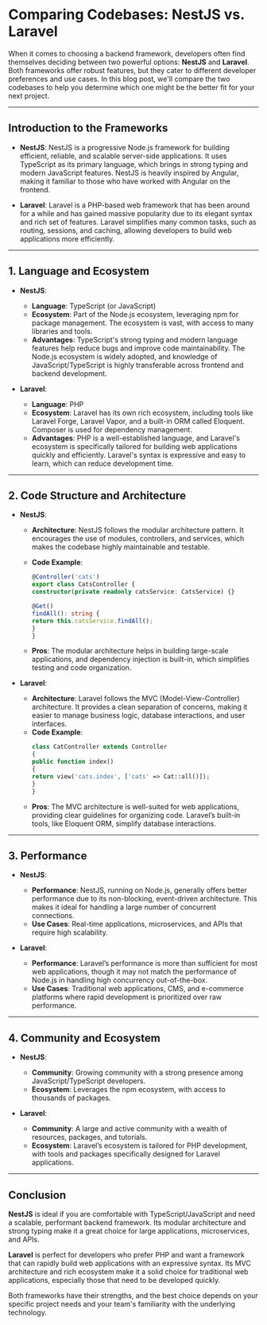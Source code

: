 

# Comparing Codebases: NestJS vs. Laravel

When it comes to choosing a backend framework, developers often find themselves deciding between two powerful options: **NestJS** and **Laravel**. Both frameworks offer robust features, but they cater to different developer preferences and use cases. In this blog post, we'll compare the two codebases to help you determine which one might be the better fit for your next project.

---

## Introduction to the Frameworks

- **NestJS**: NestJS is a progressive Node.js framework for building efficient, reliable, and scalable server-side applications. It uses TypeScript as its primary language, which brings in strong typing and modern JavaScript features. NestJS is heavily inspired by Angular, making it familiar to those who have worked with Angular on the frontend.

- **Laravel**: Laravel is a PHP-based web framework that has been around for a while and has gained massive popularity due to its elegant syntax and rich set of features. Laravel simplifies many common tasks, such as routing, sessions, and caching, allowing developers to build web applications more efficiently.

---

## 1. Language and Ecosystem

- **NestJS**:

  - **Language**: TypeScript (or JavaScript)
  - **Ecosystem**: Part of the Node.js ecosystem, leveraging npm for package management. The ecosystem is vast, with access to many libraries and tools.
  - **Advantages**: TypeScript's strong typing and modern language features help reduce bugs and improve code maintainability. The Node.js ecosystem is widely adopted, and knowledge of JavaScript/TypeScript is highly transferable across frontend and backend development.

- **Laravel**:
  - **Language**: PHP
  - **Ecosystem**: Laravel has its own rich ecosystem, including tools like Laravel Forge, Laravel Vapor, and a built-in ORM called Eloquent. Composer is used for dependency management.
  - **Advantages**: PHP is a well-established language, and Laravel's ecosystem is specifically tailored for building web applications quickly and efficiently. Laravel's syntax is expressive and easy to learn, which can reduce development time.

---

## 2. Code Structure and Architecture

- **NestJS**:

  - **Architecture**: NestJS follows the modular architecture pattern. It encourages the use of modules, controllers, and services, which makes the codebase highly maintainable and testable.
  - **Code Example**:
    ```typescript
    @Controller('cats')
    export class CatsController {
    constructor(private readonly catsService: CatsService) {}

    @Get()
    findAll(): string {
    return this.catsService.findAll();
    }
    }
    ```

  - **Pros**: The modular architecture helps in building large-scale applications, and dependency injection is built-in, which simplifies testing and code organization.

- **Laravel**:
  - **Architecture**: Laravel follows the MVC (Model-View-Controller) architecture. It provides a clean separation of concerns, making it easier to manage business logic, database interactions, and user interfaces.
  - **Code Example**:
    ```php
    class CatController extends Controller
    {
    public function index()
    {
    return view('cats.index', ['cats' => Cat::all()]);
    }
    }
    ```
  - **Pros**: The MVC architecture is well-suited for web applications, providing clear guidelines for organizing code. Laravel’s built-in tools, like Eloquent ORM, simplify database interactions.

---

## 3. Performance

- **NestJS**:

  - **Performance**: NestJS, running on Node.js, generally offers better performance due to its non-blocking, event-driven architecture. This makes it ideal for handling a large number of concurrent connections.
  - **Use Cases**: Real-time applications, microservices, and APIs that require high scalability.

- **Laravel**:
  - **Performance**: Laravel’s performance is more than sufficient for most web applications, though it may not match the performance of Node.js in handling high concurrency out-of-the-box.
  - **Use Cases**: Traditional web applications, CMS, and e-commerce platforms where rapid development is prioritized over raw performance.

---

## 4. Community and Ecosystem

- **NestJS**:

  - **Community**: Growing community with a strong presence among JavaScript/TypeScript developers.
  - **Ecosystem**: Leverages the npm ecosystem, with access to thousands of packages.

- **Laravel**:
  - **Community**: A large and active community with a wealth of resources, packages, and tutorials.
  - **Ecosystem**: Laravel’s ecosystem is tailored for PHP development, with tools and packages specifically designed for Laravel applications.

---

## Conclusion

**NestJS** is ideal if you are comfortable with TypeScript/JavaScript and need a scalable, performant backend framework. Its modular architecture and strong typing make it a great choice for large applications, microservices, and APIs.

**Laravel** is perfect for developers who prefer PHP and want a framework that can rapidly build web applications with an expressive syntax. Its MVC architecture and rich ecosystem make it a solid choice for traditional web applications, especially those that need to be developed quickly.

Both frameworks have their strengths, and the best choice depends on your specific project needs and your team's familiarity with the underlying technology.
